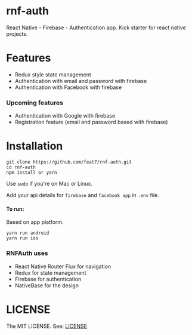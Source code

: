 # rnf-auth
React Native - Firebase - Authentication app.
Kick starter for react native projects.

# Features
- Redux style state management
- Authentication with email and password with firebase
- Authentication with Facebook with firebase

### Upcoming features
- Authentication with Google with firebase
- Registration feature (email and password based with firebase)

# Installation
```
git clone https://github.com/feat7/rnf-auth.git
cd rnf-auth
npm install or yarn
```
Use ```sudo``` if you're on Mac or Linux.

Add your api details for ```firebase``` and ```facebook app``` in ```.env``` file.

#### To run:
Based on app platform. 
```
yarn run android
yarn run ios
```

### RNFAuth uses
- React Native Router Flux for navigation
- Redux for state management
- Firebase for authentication
- NativeBase for the design

# LICENSE
The MIT LICENSE. See: [LICENSE](LICENSE)
